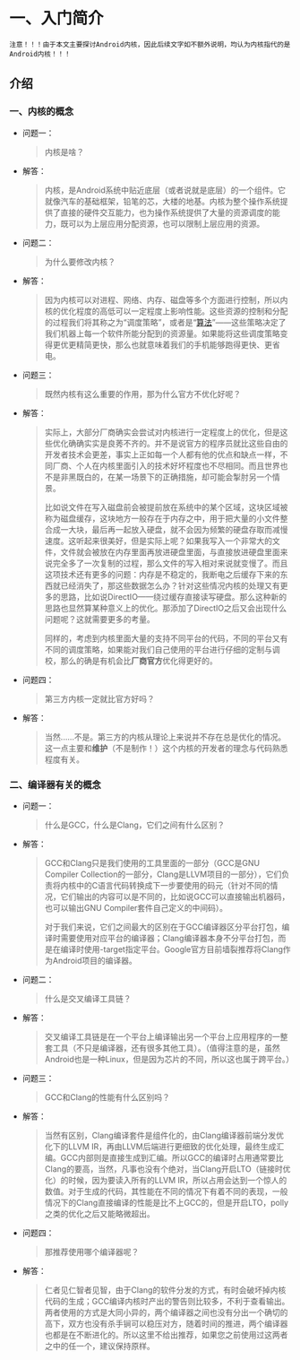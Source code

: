 # 一、入门简介

`注意！！！由于本文主要探讨Android内核，因此后续文字如不额外说明，均认为内核指代的是Android内核！！！`

## 介绍

### 一、内核的概念

* 问题一：

  > 内核是啥？

* 解答：

  > 内核，是Android系统中贴近底层（或者说就是底层）的一个组件。它就像汽车的基础框架，铅笔的芯，大楼的地基。内核为整个操作系统提供了直接的硬件交互能力，也为操作系统提供了大量的资源调度的能力，既可以为上层应用分配资源，也可以限制上层应用的资源。

* 问题二：

  > 为什么要修改内核？

* 解答：

  > 因为内核可以对进程、网络、内存、磁盘等多个方面进行控制，所以内核的优化程度的高低可以一定程度上影响性能。这些资源的控制和分配的过程我们将其称之为“调度策略”，或者是“[算法](https://zh.wikipedia.org/wiki/%E7%AE%97%E6%B3%95)”——这些策略决定了我们机器上每一个软件所能分配到的资源量。如果能将这些调度策略变得更优更精简更快，那么也就意味着我们的手机能够跑得更快、更省电。

* 问题三：

  > 既然内核有这么重要的作用，那为什么官方不优化好呢？

* 解答：

  > 实际上，大部分厂商确实会尝试对内核进行一定程度上的优化，但是这些优化确确实实是良莠不齐的。并不是说官方的程序员就比这些自由的开发者技术会更差，事实上正如每一个人都有他的优点和缺点一样，不同厂商、个人在内核里面引入的技术好坏程度也不尽相同。而且世界也不是非黑既白的，在某一场景下的正确措施，却可能会掣肘另一个情景。
  >
  > 比如说文件在写入磁盘前会被提前放在系统中的某个区域，这块区域被称为磁盘缓存，这块地方一般存在于内存之中，用于把大量的小文件整合成一大块，最后再一起放入硬盘，就不会因为频繁的硬盘存取而减慢速度。这听起来很美好，但是实际上呢？如果我写入一个非常大的文件，文件就会被放在内存里面再放进硬盘里面，与直接放进硬盘里面来说完全多了一次复制的过程，那么文件的写入相对来说就变慢了。而且这项技术还有更多的问题：内存是不稳定的，我断电之后缓存下来的东西就已经消失了，那这些数据怎么办？针对这些情况内核的处理又有更多的思路，比如说DirectIO——绕过缓存直接读写硬盘。那么这种新的思路也显然算某种意义上的优化。那添加了DirectIO之后又会出现什么问题呢？这就需要更多的考量。
  >
  > 同样的，考虑到内核里面大量的支持不同平台的代码，不同的平台又有不同的调度策略，如果能对我们自己使用的平台进行仔细的定制与调校，那么的确是有机会比**厂商官方**优化得更好的。

* 问题四：

  > 第三方内核一定就比官方好吗？

* 解答：

  > 当然......不是。第三方的内核从理论上来说并不存在总是优化的情况。这一点主要和**维护**（不是制作！）这个内核的开发者的理念与代码熟悉程度有关。

### 二、编译器有关的概念

* 问题一：

  > 什么是GCC，什么是Clang，它们之间有什么区别？

* 解答：

  > GCC和Clang只是我们使用的工具里面的一部分（GCC是GNU Compiler Collection的一部分，Clang是LLVM项目的一部分），它们负责将内核中的C语言代码转换成下一步要使用的码元（针对不同的情况，它们输出的内容可以是不同的，比如说GCC可以直接输出机器码，也可以输出GNU Compiler套件自己定义的中间码）。
  >
  > 对于我们来说，它们之间最大的区别在于GCC编译器区分平台打包，编译时需要使用对应平台的编译器；Clang编译器本身不分平台打包，而是在编译时使用-target指定平台。Google官方目前墙裂推荐将Clang作为Android项目的编译器。

* 问题二：

  > 什么是交叉编译工具链？

* 解答：

  > 交叉编译工具链是在一个平台上编译输出另一个平台上应用程序的一整套工具（不只是编译器，还有很多其他工具）。（值得注意的是，虽然Android也是一种Linux，但是因为芯片的不同，所以这也属于跨平台。）

* 问题三：

  > GCC和Clang的性能有什么区别吗？

* 解答：

  > 当然有区别，Clang编译套件是组件化的，由Clang编译器前端分发优化下的LLVM IR，再由LLVM后端进行更细致的优化处理，最终生成汇编。GCC内部则是直接生成到汇编。所以GCC的编译时占用通常要比Clang的要高，当然，凡事也没有个绝对，当Clang开启LTO（链接时优化）的时候，因为要读入所有的LLVM IR，所以占用会达到一个惊人的数值。对于生成的代码，其性能在不同的情况下有着不同的表现，一般情况下的Clang直接编译的性能是比不上GCC的，但是开启LTO，polly之类的优化之后又能略微超出。

* 问题四：

  > 那推荐使用哪个编译器呢？

* 解答：

  > 仁者见仁智者见智，由于Clang的软件分发的方式，有时会破坏掉内核代码的生成；GCC编译内核时产出的警告则比较多，不利于查看输出。两者使用的方式是大同小异的，两个编译器之间也没有分出一个确切的高下，双方也没有杀手锏可以稳压对方，随着时间的推进，两个编译器也都是在不断进化的。所以这里不给出推荐，如果您之前使用过这两者之中的任一个，建议保持原样。

